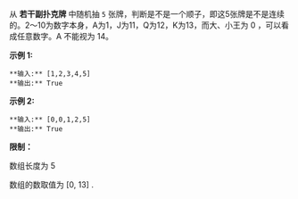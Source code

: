 从 **若干副扑克牌** 中随机抽 `5`
张牌，判断是不是一个顺子，即这5张牌是不是连续的。2～10为数字本身，A为1，J为11，Q为12，K为13，而大、小王为 0 ，可以看成任意数字。A
不能视为 14。



**示例  1:**

    
    
    **输入:** [1,2,3,4,5]
    **输出:** True



**示例  2:**

    
    
    **输入:** [0,0,1,2,5]
    **输出:** True



**限制：**

数组长度为 5

数组的数取值为 [0, 13] .

